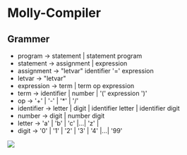 # Molly-Compiler
<h2>Grammer</h2>
<p>
  <ul>
    <li>  program -> statement | statement program
</li>
    <li>	statement -> assignment | expression
</li>
    <li>	assignment -> "letvar" identifier '=' expression
</li>
    <li>	letvar -> "letvar"
</li>
    <li>	expression -> term | term op expression
</li>
    <li>	term -> identifier | number | '(' expression ')'
</li>
    <li>	op -> '+' | '-' | '*' | '/'
</li>
    <li>	identifier -> letter | digit | identifier letter | identifier digit
</li>
    <li>	number -> digit | number digit
</li>
    <li>	letter -> 'a' | 'b' | 'c' |...| 'z' |
</li>
    <li>	digit -> '0' | '1' | '2' | '3' | '4' |...| '99'
</li>
  </ul>
</p>
<img src="https://github.com/ahmedyaseen3010/Molly-Compiler/assets/87431777/5ae02a7c-374b-4877-87c7-c67e2f9c844c">
